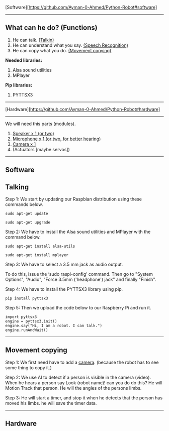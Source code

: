[Software][https://github.com/Ayman-0-Ahmed/Python-Robot#software]
___
What can he do? (Functions)
---
1. He can talk. [(Talkin)](https://github.com/Ayman-0-Ahmed/Python-Robot#talking)
2. He can understand what you say. [(Speech Recognition)](https://github.com/Ayman-0-Ahmed/Python-Robot#movement_speech)
3. He can copy what you do. [(Movement copying)](https://github.com/Ayman-0-Ahmed/Python-Robot#movement_copying)

**Needed libraries:**
1. Alsa sound utilities
2. MPlayer

**Pip libraries:**
1. PYTTSX3
___
[Hardware][https://github.com/Ayman-0-Ahmed/Python-Robot#hardware]
___
We will need this parts (modules).
1. [Speaker x 1 (or two)](https://github.com/Ayman-0-Ahmed/Python-Robot#installing_speakers)
2. [Microphone x 1 (or two, for better hearing)](https://github.com/Ayman-0-Ahmed/Python-Robot#installing_microphone)
3. [Camera x 1](https://github.com/Ayman-0-Ahmed/Python-Robot#installing_camera)
4. (Actuators [maybe servos])
___
**Software**
---
Talking
---
Step 1: We start by updating our Raspbian distribution using these commands below.
```
sudo apt-get update
```
```
sudo apt-get upgrade
```

Step 2: We have to install the Alsa sound utilities and MPlayer with the command below.
```
sudo apt-get install alsa-utils
```
```
sudo apt-get install mplayer
```

Step 3: We have to select a 3.5 mm jack as audio output.

To do this, issue the ‘sudo raspi-config’ command.
Then go to "System Options", "Audio", "Force 3.5mm ('headphone') jack" and finally "Finish".

Step 4: We have to install the PYTTSX3 library using pip.
```
pip install pyttsx3
```

Step 5: Then we upload the code below to our Raspberry Pi and run it.

```
import pyttsx3
engine = pyttsx3.init()
engine.say("Hi, I am a robot. I can talk.")
engine.runAndWait()
```
___
Movement copying
---
Step 1: We first need have to add a [camera](https://github.com/Ayman-0-Ahmed/Python-Robot#installing_camera). (because the robot has to see some thing to copy it.)

Step 2: We use AI to detect if a person is visible in the camera (video). When he hears a person say Look (robot name)! can you do do this? He will Motion Track that person. He will the angles of the persons limbs.

Step 3: He will start a timer, and stop it when he detects that the person has moved his limbs. he will save the timer data.
___
**Hardware**
---

